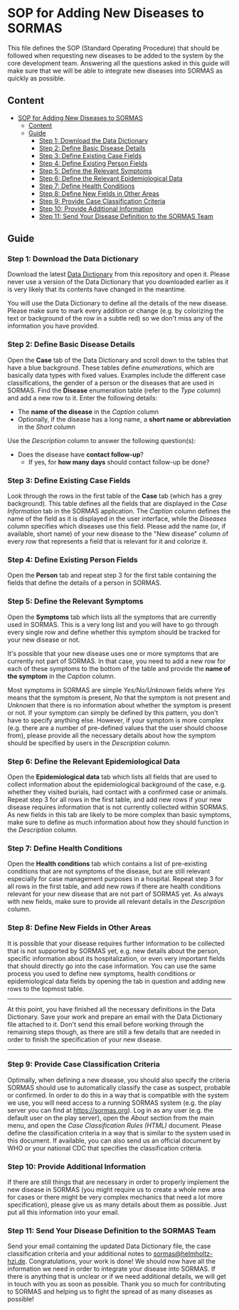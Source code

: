 # SOP for Adding New Diseases to SORMAS

This file defines the SOP (Standard Operating Procedure) that should be followed when requesting new diseases to be added to the system by the core development team. Answering all the questions asked in this guide will make sure that we will be able to integrate new diseases into SORMAS as quickly as possible.

## Content
- [SOP for Adding New Diseases to SORMAS](#sop-for-adding-new-diseases-to-sormas)
  - [Content](#content)
  - [Guide](#guide)
    - [Step 1: Download the Data Dictionary](#step-1-download-the-data-dictionary)
    - [Step 2: Define Basic Disease Details](#step-2-define-basic-disease-details)
    - [Step 3: Define Existing Case Fields](#step-3-define-existing-case-fields)
    - [Step 4: Define Existing Person Fields](#step-4-define-existing-person-fields)
    - [Step 5: Define the Relevant Symptoms](#step-5-define-the-relevant-symptoms)
    - [Step 6: Define the Relevant Epidemiological Data](#step-6-define-the-relevant-epidemiological-data)
    - [Step 7: Define Health Conditions](#step-7-define-health-conditions)
    - [Step 8: Define New Fields in Other Areas](#step-8-define-new-fields-in-other-areas)
    - [Step 9: Provide Case Classification Criteria](#step-9-provide-case-classification-criteria)
    - [Step 10: Provide Additional Information](#step-10-provide-additional-information)
    - [Step 11: Send Your Disease Definition to the SORMAS Team](#step-11-send-your-disease-definition-to-the-sormas-team)

## Guide

### Step 1: Download the Data Dictionary
Download the latest [Data Dictionary](https://github.com/hzi-braunschweig/SORMAS-Project/raw/development/sormas-api/src/main/resources/doc/SORMAS_Data_Dictionary.xlsx) from this repository and open it. Please never use a version of the Data Dictionary that you downloaded earlier as it is very likely that its contents have changed in the meantime.

You will use the Data Dictionary to define all the details of the new disease. Please make sure to mark every addition or change (e.g. by colorizing the text or background of the row in a subtle red) so we don't miss any of the information you have provided.

### Step 2: Define Basic Disease Details
Open the **Case** tab of the Data Dictionary and scroll down to the tables that have a blue background. These tables define *enumerations*, which are basically data types with fixed values. Examples include the different case classifications, the gender of a person or the diseases that are used in SORMAS. Find the **Disease** enumeration table (refer to the *Type* column) and add a new row to it. Enter the following details:

* The **name of the disease** in the *Caption* column
* Optionally, if the disease has a long name, a **short name or abbreviation** in the *Short* column

Use the *Description* column to answer the following question(s):

* Does the disease have **contact follow-up**?
  * If yes, for **how many days** should contact follow-up be done?

### Step 3: Define Existing Case Fields
Look through the rows in the first table of the **Case** tab (which has a grey background). This table defines all the fields that are displayed in the *Case Information* tab in the SORMAS application. The *Caption* column defines the name of the field as it is displayed in the user interface, while the *Diseases* column specifies which diseases use this field. Please add the name (or, if available, short name) of your new disease to the "New disease" column of every row that represents a field that is relevant for it and colorize it.

### Step 4: Define Existing Person Fields
Open the **Person** tab and repeat step 3 for the first table containing the fields that define the details of a person in SORMAS.

### Step 5: Define the Relevant Symptoms
Open the **Symptoms** tab which lists all the symptoms that are currently used in SORMAS. This is a very long list and you will have to go through every single row and define whether this symptom should be tracked for your new disease or not.

It's possible that your new disease uses one or more symptoms that are currently not part of SORMAS. In that case, you need to add a new row for each of these symptoms to the bottom of the table and provide the **name of the symptom** in the *Caption* column.

Most symptoms in SORMAS are simple *Yes/No/Unknown* fields where *Yes* means that the symptom is present, *No* that the symptom is not present and *Unknown* that there is no information about whether the symptom is present or not. If your symptom can simply be defined by this pattern, you don't have to specify anything else. However, if your symptom is more complex (e.g. there are a number of pre-defined values that the user should choose from), please provide all the necessary details about how the symptom should be specified by users in the *Description* column.

### Step 6: Define the Relevant Epidemiological Data
Open the **Epidemiological data** tab which lists all fields that are used to collect information about the epidemiological background of the case, e.g. whether they visited burials, had contact with a confirmed case or animals. Repeat step 3 for all rows in the first table, and add new rows if your new disease requires information that is not currently collected within SORMAS. As new fields in this tab are likely to be more complex than basic symptoms, make sure to define as much information about how they should function in the *Description* column.

### Step 7: Define Health Conditions
Open the **Health conditions** tab which contains a list of pre-existing conditions that are not symptoms of the disease, but are still relevant especially for case management purposes in a hospital. Repeat step 3 for all rows in the first table, and add new rows if there are health conditions relevant for your new disease that are not part of SORMAS yet. As always with new fields, make sure to provide all relevant details in the *Description* column.

### Step 8: Define New Fields in Other Areas
It is possible that your disease requires further information to be collected that is not supported by SORMAS yet, e.g. new details about the person, specific information about its hospitalization, or even very important fields that should directly go into the case information. You can use the same process you used to define new symptoms, health conditions or epidemiological data fields by opening the tab in question and adding new rows to the topmost table.

---

At this point, you have finished all the necessary definitions in the Data Dictionary. Save your work and prepare an email with the Data Dictionary file attached to it. Don't send this email before working through the remaining steps though, as there are still a few details that are needed in order to finish the specification of your new disease.

---

### Step 9: Provide Case Classification Criteria
Optimally, when defining a new disease, you should also specify the criteria SORMAS should use to automatically classify the case as suspect, probable or confirmed. In order to do this in a way that is compatible with the system we use, you will need access to a running SORMAS system (e.g. the play server you can find at https://sormas.org). Log in as any user (e.g. the default user on the play server), open the *About* section from the main menu, and open the *Case Classification Rules (HTML)* document. Please define the classification criteria in a way that is similar to the system used in this document. If available, you can also send us an official document by WHO or your national CDC that specifies the classification criteria.

### Step 10: Provide Additional Information
If there are still things that are necessary in order to properly implement the new disease in SORMAS (you might require us to create a whole new area for cases or there might be very complex mechanics that need a lot more specification), please give us as many details about them as possible. Just put all this information into your email.

### Step 11: Send Your Disease Definition to the SORMAS Team
Send your email containing the updated Data Dictionary file, the case classification criteria and your additional notes to sormas@helmholtz-hzi.de. Congratulations, your work is done! We should now have all the information we need in order to integrate your disease into SORMAS. If there is anything that is unclear or if we need additional details, we will get in touch with you as soon as possible. Thank you so much for contributing to SORMAS and helping us to fight the spread of as many diseases as possible!
